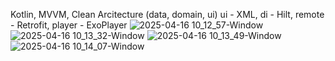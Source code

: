 Kotlin,
MVVM,
Clean Arcitecture (data, domain, ui)
ui - XML,
di - Hilt,
remote - Retrofit,
player - ExoPlayer
![2025-04-16 10_12_57-Window](https://github.com/user-attachments/assets/5b555912-0296-486f-ac89-23212b72e3d7)
![2025-04-16 10_13_32-Window](https://github.com/user-attachments/assets/6f173a9e-f065-4e0d-ab89-2fb96b528c4a)
![2025-04-16 10_13_49-Window](https://github.com/user-attachments/assets/8e7c2129-16f9-43ad-b32f-3e28126b65b1)
![2025-04-16 10_14_07-Window](https://github.com/user-attachments/assets/1e119e15-da68-49e7-8ef2-0edd455b8d15)
